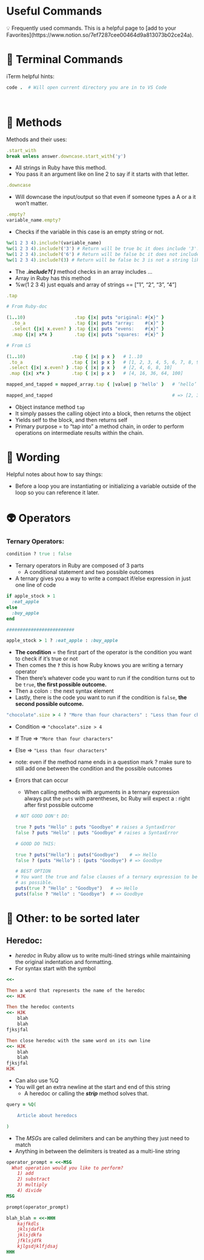 # Useful Commands

<aside>
💡 Frequently used commands. This is a helpful page to [add to your Favorites](https://www.notion.so/7ef7287cee00464d9a813073b02ce24a).

</aside>

# 🦄 Terminal Commands

iTerm helpful hints: 

```ruby
code .  # Will open current directory you are in to VS Code 
```

```ruby

```

```ruby

```

# 🐡 Methods

Methods and their uses:

```ruby
.start_with
break unless answer.downcase.start_with('y')
```

- All strings in Ruby have this method.
- You pass it an argument like on line 2 to say if it starts with that letter.

```ruby
.downcase 
```

- Will downcase the input/output so that even if someone types a A or a it won’t matter.

```ruby
.empty?
variable_name.empty?
```

- Checks if the variable in this case is an empty string or not.

```ruby
%w(1 2 3 4).include?(variable_name)
%w(1 2 3 4).include?('3') # Return will be true bc it does include '3'. 
%w(1 2 3 4).include?('6') # Return will be false bc it does not include '6'. 
%w(1 2 3 4).include?(3) # Return will be false bc 3 is not a string like '3'. 
```

- The ***********.include?( )*********** method checks in an array includes …
- Array in Ruby has this method
- %w(1 2 3 4) just equals and array of strings == [”1”, “2”, “3”, “4”]

```ruby
.tap 

# From Ruby-doc

(1..10)                  .tap {|x| puts "original: #{x}" }
  .to_a                  .tap {|x| puts "array:    #{x}" }
  .select {|x| x.even? } .tap {|x| puts "evens:    #{x}" }
  .map {|x| x*x }        .tap {|x| puts "squares:  #{x}" }

# From LS

(1..10)                 .tap { |x| p x }   # 1..10
 .to_a                  .tap { |x| p x }   # [1, 2, 3, 4, 5, 6, 7, 8, 9, 10]
 .select {|x| x.even? } .tap { |x| p x }   # [2, 4, 6, 8, 10]
 .map {|x| x*x }        .tap { |x| p x }   # [4, 16, 36, 64, 100]

mapped_and_tapped = mapped_array.tap { |value| p 'hello' }   # ‘hello’

mapped_and_tapped                                            # => [2, 3, 4]

```

- Object instance method `tap`
- It simply passes the calling object into a block, then returns the object
- Yields self to the block, and then returns self
- Primary purpose = to “tap into” a method chain, in order to perform operations on intermediate results within the chain.

# 🦉 Wording

Helpful notes about how to say things:

- Before a loop you are instantiating or initializing a variable outside of the loop so you can reference it later.

# 👽 Operators

### Ternary Operators:

```ruby
condition ? true : false
```

- Ternary operators in Ruby are composed of 3 parts
    - A conditional statement and two possible outcomes
- A ternary gives you a way to write a compact if/else expression in just one line of code

```ruby
if apple_stock > 1
  :eat_apple
else
  :buy_apple
end

#########################

apple_stock > 1 ? :eat_apple : :buy_apple
```

- ****************************The condition****************************  = the first part of the operator is the condition you want to check if it’s true or not
- Then comes the ****`?`**** this is how Ruby knows you are writing a ternary operator
- Then there’s whatever code you want to run if the condition turns out to be `true`, ****the first possible outcome.****
- Then a colon `:` the next syntax element
- Lastly, there is the code you want to run if the condition is `false`,  ************************************************************the second possible outcome.************************************************************

```ruby
"chocolate".size > 4 ? "More than four characters" : "Less than four characters"
```

- Condition ⇒ `"chocolate".size > 4`
- If True ⇒ `"More than four characters"`
- Else ⇒ `"Less than four characters"`
- note: even if the method name ends in a question mark ? make sure to still add one between the condition and the possible outcomes

- Errors that can occur
    - When calling methods with arguments in a ternary expression always put the `puts` with parentheses, bc Ruby will expect a : right after first possible outcome
    
    ```ruby
    # NOT GOOD DON't DO:
    
    true ? puts "Hello" : puts "Goodbye" # raises a SyntaxError
    false ? puts "Hello" : puts "Goodbye" # raises a SyntaxError
    
    # GOOD DO THIS:
    
    true ? puts("Hello") : puts("Goodbye")    # => Hello
    false ? (puts "Hello") : (puts "Goodbye") # => Goodbye
    
    # BEST OPTION 
    # You want the true and false clauses of a ternary expression to be as simple
    # as possible. 
    puts(true ? "Hello" : "Goodbye")   # => Hello
    puts(false ? "Hello" : "Goodbye")  # => Goodbye
    ```
    

# 👻 Other: to be sorted later

## Heredoc:

- *heredoc* in Ruby allow us to write multi-lined strings while maintaining the original indentation and formatting.
- For syntax start with the symbol

```ruby
<<-

Then a word that represents the name of the heredoc 
<<- HJK

Then the heredoc contents
<<- HJK
	blah
	blah 
fjksjfal

Then close heredoc with the same word on its own line 
<<- HJK
	blah
	blah 
fjksjfal
HJK 
```

- Can also use %Q
- You will get an extra newline at the start and end of this string
    - A heredoc or calling the *****strip***** method solves that.

```ruby
query = %Q(

	Article about heredocs

)
```

- The *MSG*s are called delimiters and can be anything they just need to match
- Anything in between the delimiters is treated as a multi-line string

```ruby
operator_prompt = <<-MSG
  What operation would you like to perform?
	1) add
	2) substract
	3) multiply 
	4) divide 
MSG

prompt(operator_prompt)

blah_blah = <<-HHH
	kajfkdls
	jklsjdaflk
	jklsjdkfa
	jfklsjdfk
	kjlgsdjklfjdsaj
HHH
```